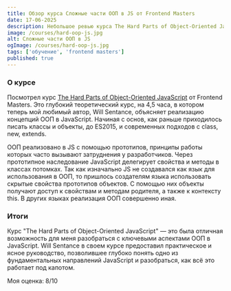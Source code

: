 ```yaml
---
title: Обзор курса Сложные части ООП в JS от Frontend Masters
date: 17-06-2025
description: Небольшое ревью курса The Hard Parts of Object-Oriented JavaScript от FrontendMasters.
image: /courses/hard-oop-js.jpg
alt: Сложные части ООП в JS
ogImage: /courses/hard-oop-js.jpg
tags: ['обучение', 'frontend masters']
published: true
---
```


### О курсе

Посмотрел курс [The Hard Parts of Object-Oriented JavaScript](https://frontendmasters.com/courses/object-oriented-js/) от Frontend Masters. Это глубокий теоретический курс, на 4,5 часа, в котором теперь мой любимый автор, Will Sentance, объясняет реализацию концепций ООП в JavaScript. Начиная с основ, как раньше приходилось писать классы и объекты, до ES2015, и современных подходов с class, new, extends.

ООП реализовано в JS с помощью прототипов, принципы работы которых часто вызывают затруднения у разработчиков. Через прототипное наследование JavaScript делегирует свойства и методы в классах потомках. 
Так как изначально JS не создавался как язык для использования в ООП, то пришлось создателям языка использовать скрытые свойства прототипов объектов. С помощью них объекты получают доступ к свойствам и методам родителя, а также к контексту this. В других языках реализация ООП совершенно иная. 

### Итоги
Курс "The Hard Parts of Object-Oriented JavaScript" — это была отличная возможность для меня разобраться с ключевыми аспектами ООП в JavaScript. Will Sentance в своем курсе предоставил практическое и ясное руководство, позволившее глубоко понять одно из фундаментальных направлений JavaScript и разобраться, как всё это работает под капотом.

Моя оценка: 8/10
